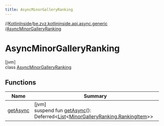 ```yaml
---
title: AsyncMinorGalleryRanking
---
```

//[KotlinInside](../../../index.html)/[be.zvz.kotlininside.api.async.generic](../index.html)
/[AsyncMinorGalleryRanking](index.html)

# AsyncMinorGalleryRanking

[jvm]\
class [AsyncMinorGalleryRanking](index.html)

## Functions


| Name | Summary |
|---|---|
| [getAsync](get-async.html) | [jvm]<br>suspend fun [getAsync](get-async.html)(): Deferred&lt;[List](https://kotlinlang.org/api/latest/jvm/stdlib/kotlin.collections/-list/index.html)&lt;[MinorGalleryRanking.RankingItem](../../be.zvz.kotlininside.api.generic/-minor-gallery-ranking/-ranking-item/index.html)&gt;&gt; |

